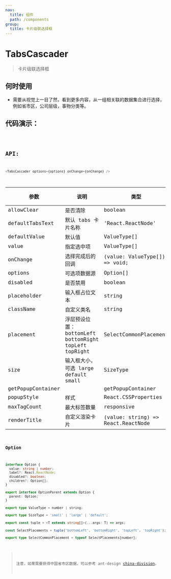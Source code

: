 ```yaml
---
nav:
  title: 组件
  path: /components
group:
  title: 卡片级联选择框
---
```


# TabsCascader

> 卡片级联选择框

## 何时使用

- 需要从视觉上一目了然，看到更多内容，从一组相关联的数据集合进行选择，例如省市区，公司层级，事物分类等。

## 代码演示：

<code src="./demos/basic.tsx" />

## API:

```javascript
<TabsCascader options={options} onChange={onChange} />
```

| 参数 | 说明 | 类型 | 默认值 | 版本 |
| --- | --- | --- | --- | --- |
| allowClear | 是否清除 | boolean | true | 1.0 |
| defaultTabsText | 默认 tabs 卡片名称 | 'React.ReactNode' | 请选择 | 1.0 |
| defaultValue | 默认值 | ValueType[] | [] | 1.0 |
| value | 指定选中项 | ValueType[] | [] | 1.0 |
| onChange | 选择完成后的回调 | (value: ValueType[]) => void; | undefined | 1.0 |
| options | 可选项数据源 | Option[] | [] | 1.0 |
| disabled | 是否禁用 | boolean | false | 1.0 |
| placeholder | 输入框占位文本 | string | undefined | 1.0 |
| className | 自定义类名 | string | undefined | 1.0 |
| placement | 浮层预设位置：bottomLeft bottomRight topLeft topRight | SelectCommonPlacement | 'bottomLeft' | 1.0 |
| size | 输入框大小，可选 large default small | SizeType | undefined | 1.0 |
| getPopupContainer |  | getPopupContainer | HTMLElement | 1.0 |
| popupStyle | 样式 | React.CSSProperties | undefined | 1.0 |
| maxTagCount | 最大标签数量 | responsive | 'responsive' | 1.0 |
| renderTitle | 自定义渲染卡片 | (value: string) => React.ReactNode | undefined | 1.0 |

### Option

```typescript
interface Option {
  value: string | number;
  label?: React.ReactNode;
  disabled?: boolean;
  children?: Option[];
}

export interface OptionParent extends Option {
  parent: Option;
}

export type ValueType = number | string;

export type SizeType = 'small' | 'large' | 'default';

export const tuple = <T extends string[]>(...args: T) => args;

const SelectPlacements = tuple('bottomLeft', 'bottomRight', 'topLeft', 'topRight');

export type SelectCommonPlacement = typeof SelectPlacements[number];
```

> 注意，如果需要获得中国省市区数据，可以参考 ant-design [china-division](https://gist.github.com/afc163/7582f35654fd03d5be7009444345ea17)。
